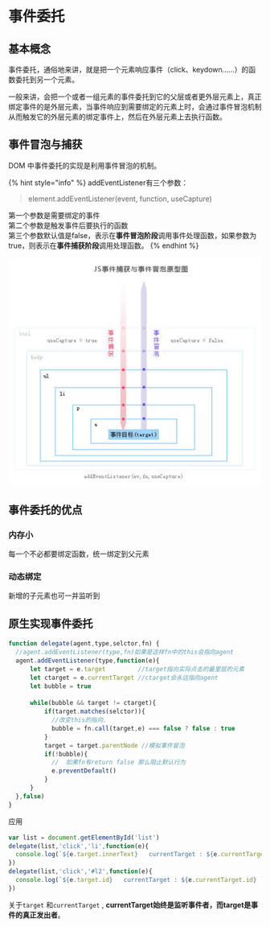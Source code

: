 # 事件委托

## 基本概念

事件委托，通俗地来讲，就是把一个元素响应事件（click、keydown......）的函数委托到另一个元素。

一般来讲，会把一个或者一组元素的事件委托到它的父层或者更外层元素上，真正绑定事件的是外层元素，当事件响应到需要绑定的元素上时，会通过事件冒泡机制从而触发它的外层元素的绑定事件上，然后在外层元素上去执行函数。

## 事件冒泡与捕获

DOM 中事件委托的实现是利用事件冒泡的机制。

{% hint style="info" %}
addEventListener有三个参数：

> element.addEventListener\(event, function, useCapture\)

第一个参数是需要绑定的事件  
第二个参数是触发事件后要执行的函数  
第三个参数默认值是false，表示在**事件冒泡阶段**调用事件处理函数，如果参数为true，则表示在**事件捕获阶段**调用处理函数。
{% endhint %}

![](../.gitbook/assets/image%20%2872%29.png)

## 事件委托的优点

### 内存小

每一个不必都要绑定函数，统一绑定到父元素

### 动态绑定

新增的子元素也可一并监听到

## 原生实现事件委托

```javascript
function delegate(agent,type,selctor,fn) {
  //agent.addEventListener(type,fn)如果是这样fn中的this会指向agent
  agent.addEventListener(type,function(e){
      let target = e.target         //target指向实际点击的最里层的元素
      let ctarget = e.currentTarget //ctarget会永远指向agent
      let bubble = true

      while(bubble && target != ctarget){
          if(target.matches(selctor)){
            //改变this的指向.
            bubble = fn.call(target,e) === false ? false : true
          }
          target = target.parentNode //模拟事件冒泡
          if(!bubble){
            //  如果fn有return false 那么阻止默认行为
            e.preventDefault()
          }
      }
  },false)
}
```

应用

```javascript
var list = document.getElementById('list')
delegate(list,'click','li',function(e){
  console.log(`${e.target.innerText}   currentTarget : ${e.currentTarget.id}`)
})
delegate(list,'click','#l2',function(e){
  console.log(`${e.target.id}   currentTarget : ${e.currentTarget.id} `)
})
```

关于`target` 和`currentTarget` , **currentTarget始终是监听事件者，而target是事件的真正发出者**。



